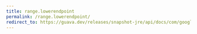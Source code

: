 ```yaml
---
title: range.lowerendpoint
permalink: /range.lowerendpoint/
redirect_to: https://guava.dev/releases/snapshot-jre/api/docs/com/google/common/collect/Range.html#lowerEndpoint--
---
```

